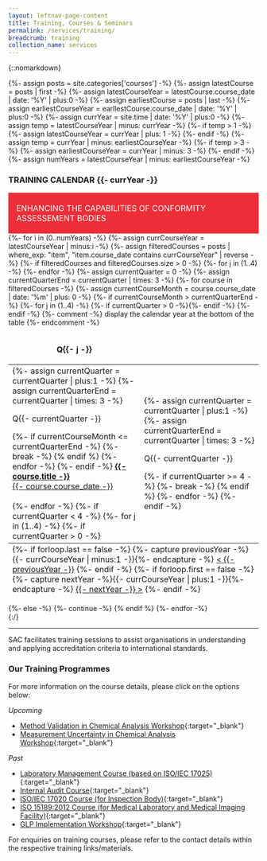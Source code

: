 ```yaml
---
layout: leftnav-page-content
title: Training, Courses & Seminars
permalink: /services/training/
breadcrumb: training
collection_name: services
---
```


<!-- COMMENT: The HTML code in between the '{::nomarkdown}{:/}' tags is used to display the table of training courses in different quarters of the different years -->
{::nomarkdown}

{%- assign posts = site.categories['courses'] -%}
{%- assign latestCourse = posts | first -%}
{%- assign latestCourseYear = latestCourse.course_date | date: '%Y' | plus:0 -%}
{%- assign earliestCourse = posts | last -%}
{%- assign earliestCourseYear = earliestCourse.course_date | date: '%Y' | plus:0 -%}
{%- assign currYear = site.time | date: '%Y' | plus:0 -%}
{%- assign temp = latestCourseYear | minus: currYear -%}
{%- if temp > 1 -%}
	{%- assign latestCourseYear = currYear | plus: 1 -%}
{%- endif -%}
{%- assign temp = currYear | minus: earliestCourseYear -%}
{%- if temp > 3 -%}
	{%- assign earliestCourseYear = currYear | minus: 3 -%}
{%- endif -%}
{%- assign numYears = latestCourseYear | minus: earliestCourseYear -%}

<div id="training-calendar">	
	<h3>TRAINING CALENDAR&nbsp;<span id="training-calendar-year-title">{{- currYear -}}</span></h3>
	<div style="padding:1rem;font-size:1rem;background-color:#ED2E38;color:#FFFFFF;">
		<span style="display:inline-block;max-width:84%;vertical-align:middle;">ENHANCING THE CAPABILITIES OF CONFORMITY ASSESSEMENT BODIES</span>
		<span style="display:inline-block;width:14%;height:50px;vertical-align:middle;background:url('/images/services/training-table-icon.png') no-repeat center center;background-size:contain;"></span>
	</div>
	{%- for i in (0..numYears) -%}
		{%- assign currCourseYear = latestCourseYear | minus:i -%}
		{%- assign filteredCourses = posts | where_exp: "item", "item.course_date contains currCourseYear" | reverse -%}
		{%- if filteredCourses and filteredCourses.size > 0 -%}
		<table id="training-table-{{- currCourseYear -}}" class="trainingCoursesTable" {%- if currCourseYear == currYear -%}style="display:table;"{%- endif -%}>
			<thead>
				<tr>
					{%- for j in (1..4) -%}
					<th style="border:0;"><p class="trainingCoursesTableHeaderBar">Q{{- j -}}</p></th>
					{%- endfor -%}
				</tr>
			</thead>						
			<tbody>
				<tr>
					{%- assign currentQuarter = 0 -%}
					{%- assign currentQuarterEnd = currentQuarter | times: 3 -%}
					{%- for course in filteredCourses -%}
						{%- assign currentCourseMonth = course.course_date | date: '%m' | plus: 0 -%}
						{%- if currentCourseMonth > currentQuarterEnd  -%}						
							{%- for j in (1..4) -%}
								{%- if currentQuarter > 0 -%}</td>{%- endif -%}								
								<td>								
								{%- assign currentQuarter = currentQuarter | plus:1 -%}
								{%- assign currentQuarterEnd = currentQuarter | times: 3 -%}
									<p class="trainingCoursesTableHeaderBar">Q{{- currentQuarter -}}</p>
								{%- if currentCourseMonth <= currentQuarterEnd -%}
									{%- break -%}
								{% endif %}
							{%- endfor -%}	
						{%- endif -%}	
						<a href="{{- course.permalink -}}">
							<span style="font-weight:bold;">{{- course.title -}}</span>
							<br/>{{- course.course_date -}}
						</a>
						<br/><br/>											 
					{%- endfor -%}
					{%- if currentQuarter < 4  -%}						
						{%- for j in (1..4) -%}
							{%- if currentQuarter > 0 -%}</td>{%- endif -%}								
							<td>								
							{%- assign currentQuarter = currentQuarter | plus:1 -%}
							{%- assign currentQuarterEnd = currentQuarter | times: 3 -%}
								<p class="trainingCoursesTableHeaderBar">Q{{- currentQuarter -}}</p>
							{%- if currentQuarter >= 4 -%}
								{%- break -%}
							{% endif %}
						{%- endfor -%}	
					{%- endif -%}	
				</tr>	
			</tbody>	
			{%- comment -%} display the calendar year at the bottom of the table {%- endcomment -%}
			<tfoot>
					<tr>
						<td colspan="4">
						{%- if forloop.last == false -%}
						{%- capture previousYear -%}{{- currCourseYear | minus:1 -}}{%- endcapture -%}
						<a href="#training-calendar" class="trainingYearSelect" data-currYear="{{- currCourseYear -}}" data-refYear="{{- previousYear -}}" style="left:0;">&lt;&nbsp;{{- previousYear -}}</a>
						{%- endif -%}
						{%- if forloop.first == false -%}
						{%- capture nextYear -%}{{- currCourseYear | plus:1 -}}{%- endcapture -%}
						<a href="#training-calendar" class="trainingYearSelect" data-currYear="{{- currCourseYear -}}" data-refYear="{{- nextYear -}}" style="right:0;">{{- nextYear -}}&nbsp;&gt;</a>
						{%- endif -%}
					</td>
					</tr>
			</tfoot>
		</table>
		{%- else -%}			
			{%- continue -%}
		{% endif %}
	{%- endfor -%}		
</div>
{:/}
<!-- COMMENT: End of HTML code -->

---

SAC facilitates training sessions to assist organisations in understanding and applying accreditation criteria to international standards. 

### Our Training Programmes
For more information on the course details, please click on the options below: 
<!-- COMMENT: The {:target="_blank"} syntax at the end of the Markdown document link is used to open the document in a new window tab -->

*Upcoming*

* [Method Validation in Chemical Analysis Workshop](/files/training/MV-(chemical)-workshop.pdf){:target="_blank"}
* [Measurement Uncertainty in Chemical Analysis Workshop](/files/training/MU-(chemical)-workshop.pdf){:target="_blank"}


*Past*
* [Laboratory Management Course (based on ISO/IEC 17025)](/files/training/Course-Objectives-LM.pdf){:target="_blank"}
* [Internal Audit Course](/files/training/Course-Objectives-IA.pdf){:target="_blank"}
* [ISO/IEC 17020 Course (for Inspection Body)](/files/training/ISO-17020-Course.pdf){:target="_blank"}
* [ISO 15189:2012 Course (for Medical Laboratory and Medical Imaging Facility)](/files/training/ISO-15189-Course-Overview-June-2013.pdf){:target="_blank"}
* [GLP Implementation Workshop](/files/training/GLP-Implementation-Workshop.pdf){:target="_blank"}


For enquiries on training courses, please refer to the contact details within the respective training links/materials.

